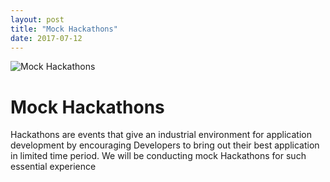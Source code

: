 ```yaml
---
layout: post
title: "Mock Hackathons"
date: 2017-07-12
---
```

![Mock Hackathons](/iosd-events/assets/mock_hackathons.JPG)

# Mock Hackathons
Hackathons are events that give an industrial
environment for application development by
encouraging Developers to bring out their best
application in limited time period. We will be
conducting mock Hackathons for such essential
experience